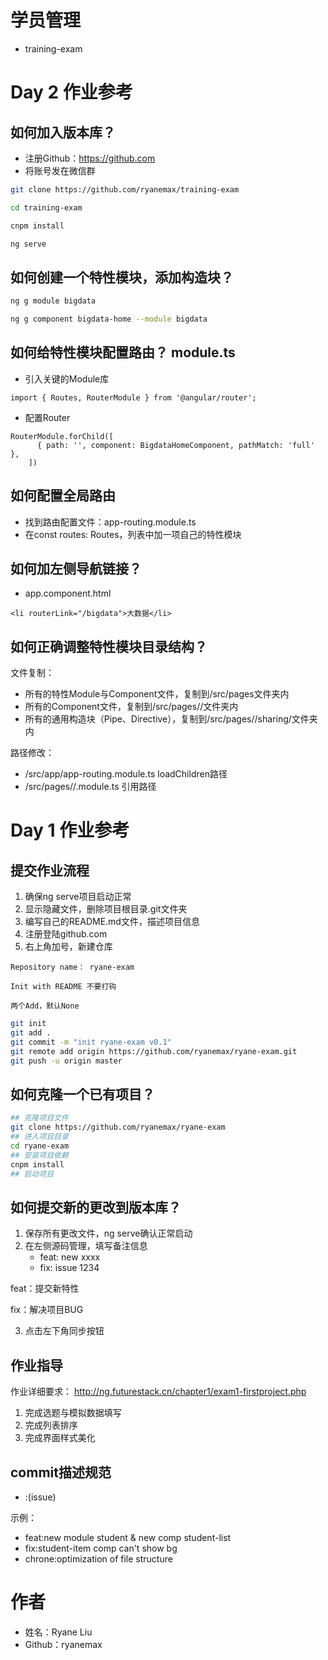 ﻿# 学员管理
- training-exam

# Day 2 作业参考
## 如何加入版本库？
- 注册Github：https://github.com
- 将账号发在微信群

``` sh
git clone https://github.com/ryanemax/training-exam

cd training-exam

cnpm install

ng serve
```

## 如何创建一个特性模块，添加构造块？

``` sh
ng g module bigdata

ng g component bigdata-home --module bigdata
```

## 如何给特性模块配置路由？   module.ts
- 引入关键的Module库
```
import { Routes, RouterModule } from '@angular/router';
```
- 配置Router
```
RouterModule.forChild([
      { path: '', component: BigdataHomeComponent, pathMatch: 'full' },
    ])
```

## 如何配置全局路由
- 找到路由配置文件：app-routing.module.ts
- 在const routes: Routes，列表中加一项自己的特性模块

## 如何加左侧导航链接？
- app.component.html
```
<li routerLink="/bigdata">大数据</li>
```

## 如何正确调整特性模块目录结构？
文件复制：
- 所有的特性Module与Component文件，复制到/src/pages文件夹内
- 所有的Component文件，复制到/src/pages/<module>/文件夹内
- 所有的通用构造块（Pipe、Directive），复制到/src/pages/<module>/sharing/文件夹内

路径修改：
- /src/app/app-routing.module.ts loadChildren路径
- /src/pages/<module>/<module>.module.ts 引用路径

# Day 1 作业参考
## 提交作业流程
1. 确保ng serve项目启动正常
2. 显示隐藏文件，删除项目根目录.git文件夹
3. 编写自己的README.md文件，描述项目信息
4. 注册登陆github.com
5. 右上角加号，新建仓库

```
Repository name： ryane-exam

Init with README 不要打钩

两个Add，默认None
```

``` sh
git init
git add .
git commit -m "init ryane-exam v0.1"
git remote add origin https://github.com/ryanemax/ryane-exam.git
git push -u origin master
```

## 如何克隆一个已有项目？
``` sh
## 克隆项目文件
git clone https://github.com/ryanemax/ryane-exam
## 进入项目目录
cd ryane-exam
## 安装项目依赖
cnpm install
## 启动项目
```

## 如何提交新的更改到版本库？
1. 保存所有更改文件，ng serve确认正常启动
2. 在左侧源码管理，填写备注信息
    - feat: new xxxx
    - fix: issue 1234

feat：提交新特性

fix：解决项目BUG

3. 点击左下角同步按钮

## 作业指导
作业详细要求：
http://ng.futurestack.cn/chapter1/exam1-firstproject.php

1. 完成选题与模拟数据填写
2. 完成列表排序
3. 完成界面样式美化

## commit描述规范
- <type>:<decs>(issue)

示例：
- feat:new module student & new comp student-list
- fix:student-item comp can't show bg
- chrone:optimization of file structure

# 作者
- 姓名：Ryane Liu
- Github：ryanemax
